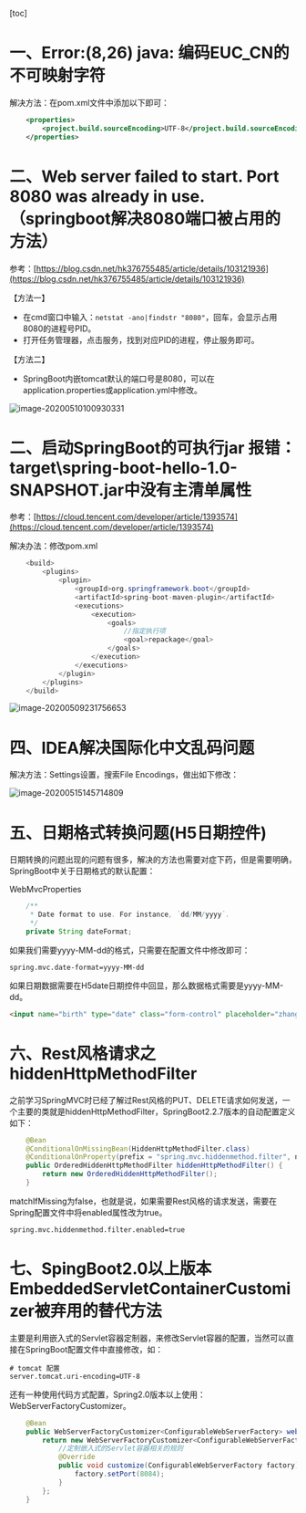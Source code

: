 [toc]

# 一、Error:(8,26) java: 编码EUC_CN的不可映射字符

解决方法：在pom.xml文件中添加以下即可：

```xml
    <properties>
        <project.build.sourceEncoding>UTF-8</project.build.sourceEncoding>
    </properties>
```

# 二、Web server failed to start. Port 8080 was already in use.（springboot解决8080端口被占用的方法）

参考：[https://blog.csdn.net/hk376755485/article/details/103121936](https://blog.csdn.net/hk376755485/article/details/103121936)

【方法一】

- 在cmd窗口中输入：`netstat -ano|findstr "8080"`，回车，会显示占用8080的进程号PID。
- 打开任务管理器，点击服务，找到对应PID的进程，停止服务即可。

【方法二】

- SpringBoot内嵌tomcat默认的端口号是8080，可以在application.properties或application.yml中修改。

![image-20200510100930331](C:\Users\13327\AppData\Roaming\Typora\typora-user-images\image-20200510100930331.png)

# 二、启动SpringBoot的可执行jar 报错：target\spring-boot-hello-1.0-SNAPSHOT.jar中没有主清单属性

参考：[https://cloud.tencent.com/developer/article/1393574](https://cloud.tencent.com/developer/article/1393574)

解决办法：修改pom.xml

```java
    <build>
        <plugins>
            <plugin>
                <groupId>org.springframework.boot</groupId>
                <artifactId>spring-boot-maven-plugin</artifactId>
                <executions>
                    <execution>
                        <goals>
        					//指定执行项
                            <goal>repackage</goal>
                        </goals>
                    </execution>
                </executions>
            </plugin>
        </plugins>
    </build>
```

![image-20200509231756653](C:\Users\13327\AppData\Roaming\Typora\typora-user-images\image-20200509231756653.png)

# 四、IDEA解决国际化中文乱码问题

解决方法：Settings设置，搜索File Encodings，做出如下修改：

![image-20200515145714809](C:\Users\13327\AppData\Roaming\Typora\typora-user-images\image-20200515145714809.png)

# 五、日期格式转换问题(H5日期控件)

日期转换的问题出现的问题有很多，解决的方法也需要对症下药，但是需要明确，SpringBoot中关于日期格式的默认配置：

WebMvcProperties

```java
	/**
	 * Date format to use. For instance, `dd/MM/yyyy`.
	 */
	private String dateFormat;
```

如果我们需要yyyy-MM-dd的格式，只需要在配置文件中修改即可：

```properties
spring.mvc.date-format=yyyy-MM-dd
```

如果日期数据需要在H5date日期控件中回显，那么数据格式需要是yyyy-MM-dd。

```html
<input name="birth" type="date" class="form-control" placeholder="zhangsan" th:value="${#dates.format(emp.birth, 'yyyy-MM-dd')}">
```

# 六、Rest风格请求之hiddenHttpMethodFilter

之前学习SpringMVC时已经了解过Rest风格的PUT、DELETE请求如何发送，一个主要的类就是hiddenHttpMethodFilter，SpringBoot2.2.7版本的自动配置定义如下：

```java
	@Bean
	@ConditionalOnMissingBean(HiddenHttpMethodFilter.class)
	@ConditionalOnProperty(prefix = "spring.mvc.hiddenmethod.filter", name = "enabled", matchIfMissing = false)
	public OrderedHiddenHttpMethodFilter hiddenHttpMethodFilter() {
		return new OrderedHiddenHttpMethodFilter();
	}
```

matchIfMissing为false，也就是说，如果需要Rest风格的请求发送，需要在Spring配置文件中将enabled属性改为true。

```properties
spring.mvc.hiddenmethod.filter.enabled=true
```

# 七、SpingBoot2.0以上版本EmbeddedServletContainerCustomizer被弃用的替代方法

主要是利用嵌入式的Servlet容器定制器，来修改Servlet容器的配置，当然可以直接在SpringBoot配置文件中直接修改，如：

```properties
# tomcat 配置
server.tomcat.uri-encoding=UTF-8
```

还有一种使用代码方式配置，Spring2.0版本以上使用：WebServerFactoryCustomizer。

```java
    @Bean
    public WebServerFactoryCustomizer<ConfigurableWebServerFactory> webServerFactoryCustomizer(){
        return new WebServerFactoryCustomizer<ConfigurableWebServerFactory>() {
            //定制嵌入式的Servlet容器相关的规则
            @Override
            public void customize(ConfigurableWebServerFactory factory) {
                factory.setPort(8084);
            }
        };
    }
```

